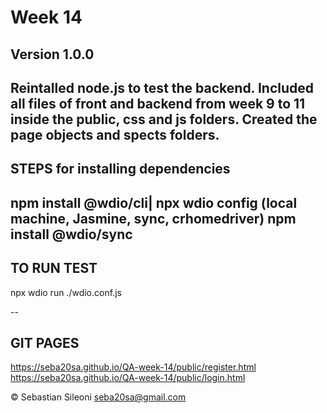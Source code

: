# Week 14
**Version 1.0.0**
--
Reintalled node.js to test the backend. Included all files of front and backend from week 9 to 11 inside the public, css and js folders. Created the page objects and spects folders.
--
## STEPS for installing dependencies
npm install @wdio/cli|
npx wdio config (local machine, Jasmine, sync, crhomedriver)
npm install @wdio/sync 
--
## TO RUN TEST
npx wdio run ./wdio.conf.js 


--
## GIT PAGES
https://seba20sa.github.io/QA-week-14/public/register.html 
https://seba20sa.github.io/QA-week-14/public/login.html 


© Sebastian Sileoni seba20sa@gmail.com
